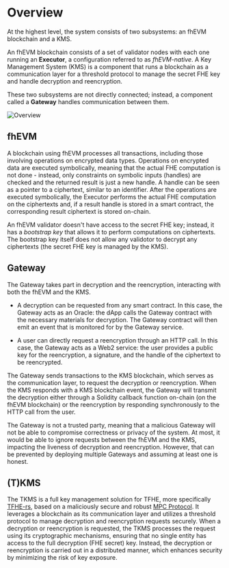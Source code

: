 # Overview

At the highest level, the system consists of two subsystems: an fhEVM blockchain and a KMS.

An fhEVM blockchain consists of a set of validator nodes with each one running an **Executor**, a configuration referred to as _fhEVM-native_. A Key Management System (KMS) is a component that runs a blockchain as a communication layer for a threshold protocol to manage the secret FHE key and handle decryption and reencryption.

These two subsystems are not directly connected; instead, a component called a **Gateway** handles communication between them.

![Overview](../assets/overview.png)

## fhEVM

A blockchain using fhEVM processes all transactions, including those involving operations on encrypted data types. Operations on encrypted data are executed symbolically, meaning that the actual FHE computation is not done - instead, only constraints on symbolic inputs (handles) are checked and the returned result is just a new handle. A handle can be seen as a pointer to a ciphertext, similar to an identifier. After the operations are executed symbolically, the Executor performs the actual FHE computation on the ciphertexts and, if a result handle is stored in a smart contract, the corresponding result ciphertext is stored on-chain.

An fhEVM validator doesn't have access to the secret FHE key; instead, it has a _bootstrap key_ that allows it to perform computations on ciphertexts. The bootstrap key itself does not allow any validotor to decrypt any ciphertexts (the secret FHE key is managed by the KMS).

## Gateway

The Gateway takes part in decryption and the reencryption, interacting with both the fhEVM and the KMS.

- A decryption can be requested from any smart contract. In this case, the Gateway acts as an Oracle: the dApp calls the Gateway contract with the necessary materials for decryption. The Gateway contract will then emit an event that is monitored for by the Gateway service.

- A user can directly request a reencryption through an HTTP call. In this case, the Gateway acts as a Web2 service: the user provides a public key for the reencryption, a signature, and the handle of the ciphertext to be reencrypted.

The Gateway sends transactions to the KMS blockchain, which serves as the communication layer, to request the decryption or reencryption. When the KMS responds with a KMS blockchain event, the Gateway will transmit the decryption either through a Solidity callback function on-chain (on the fhEVM blockchain) or the reencryption by responding synchronously to the HTTP call from the user.

The Gateway is not a trusted party, meaning that a malicious Gateway will not be able to compromise correctness or privacy of the system. At most, it would be able to ignore requests between the fhEVM and the KMS, impacting the liveness of decryption and reencryption. However, that can be prevented by deploying multiple Gateways and assuming at least one is honest.

## (T)KMS

The TKMS is a full key management solution for TFHE, more specifically [TFHE-rs](https://github.com/zama-ai/tfhe-rs), based on a maliciously secure and robust [MPC Protocol](https://eprint.iacr.org/2023/815).
It leverages a blockchain as its communication layer and utilizes a threshold protocol to manage decryption and reencryption requests securely. When a decryption or reencryption is requested, the TKMS processes the request using its cryptographic mechanisms, ensuring that no single entity has access to the full decryption (FHE secret) key. Instead, the decryption or reencryption is carried out in a distributed manner, which enhances security by minimizing the risk of key exposure.
